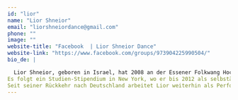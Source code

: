 ```yaml
---
id: "lior"
name: "Lior Shneior"
email: "liorshneiordance@gmail.com"
phone: ""
image: ""
website-title: "Facebook  | Lior Shneior Dance"
website-link: "https://www.facebook.com/groups/973904225990504/"
bio_de: |

  Lior Shneior, geboren in Israel, hat 2008 an der Essener Folkwang Hochschule die Ausbildung zum Bühnentänzer absolviert. 
Es folgt ein Studien-Stipendium in New York, wo er bis 2012 als selbständiger Performer und Choreograph arbeitete (Training bei David Howard und der Bill T Jones Company, Tanz in der Sokolow Theater dance company, John Byrne und Fotograf David LaChapelle).
Seit seiner Rückkehr nach Deutschland arbeitet Lior weiterhin als Performer und Choreograph und leitet Workshops für verschiedene Zielgruppen.
---
```


